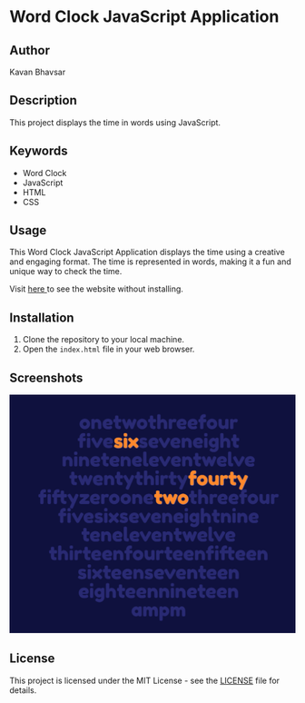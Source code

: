 # Word Clock JavaScript Application

## Author
Kavan Bhavsar

## Description
This project displays the time in words using JavaScript.

## Keywords
- Word Clock
- JavaScript
- HTML
- CSS

## Usage
This Word Clock JavaScript Application displays the time using a creative and engaging format. The time is represented in words, making it a fun and unique way to check the time.

Visit <a href="https://kavanbhavsar35.github.io/World-Clock/" target="_blank">here </a>to see the website without installing.

## Installation
1. Clone the repository to your local machine.
2. Open the `index.html` file in your web browser.



## Screenshots
![Word Clock](assets/screenshot.png)

## License
This project is licensed under the MIT License - see the [LICENSE](LICENSE.txt) file for details.
